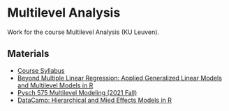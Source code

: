 # Multilevel Analysis

Work for the course Multilevel Analysis (KU Leuven). 

## Materials

* [Course Syllabus](https://www.onderwijsaanbod.kuleuven.be/syllabi/e/G0W07AE.htm#activetab=doelstellingen_idm159680964)
* [Beyond Multiple Linear Regression: Applied Generalized Linear Models and Multilevel Models in R](https://bookdown.org/roback/bookdown-BeyondMLR/)
* [Pysch 575 Multilevel Modeling (2021 Fall)](https://psyc575-2021fall.netlify.app)
* [DataCamp: Hierarchical and Mied Effects Models in R](https://www.datacamp.com/courses/hierarchical-and-mixed-effects-models-in-r)
 
